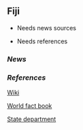 ## Fiji ##

- Needs news sources

- Needs references

### _News_ ###

[]()

[]()

[]()

[]()

[]()

[]()

[]()

[]()

### _References_ ###
[Wiki](XXXX)

[World fact book](XXXX)

[State department](XXXX)
